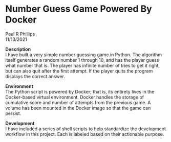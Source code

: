 # Number Guess Game Powered By Docker
Paul R Phillips<br>
11/13/2021

**Description**<br>
I have built a very simple number guessing game in Python. The algorithm itself
generates a random number 1 through 10, and has the player guess what number that is.
The player has infinite number of tries to get it right, but can also quit after the
first attempt. If the player quits the program displays the correct answer. 

**Environment**<br>
The Python script is powered by Docker; that is, its entirety lives in the Docker-based virtual
environment. Docker handles the storage of cumulative score and number of attempts from
the previous game. A volume has been mounted in the Docker image so that the game can persist.

**Development**<br>
I have included a series of shell scripts to help standardize the development workflow in this
project. Each is labeled based on their actionable purpose. 
